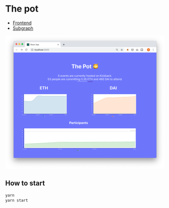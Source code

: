 # The pot

- [Frontend](http://pot.kickback.events)
- [Subgraph](https://thegraph.com/explorer/subgraph/makoto/deployer)

![screenshot](/screenshot.png?raw=true "Screenshot")

## How to start

```
yarn
yarn start
```